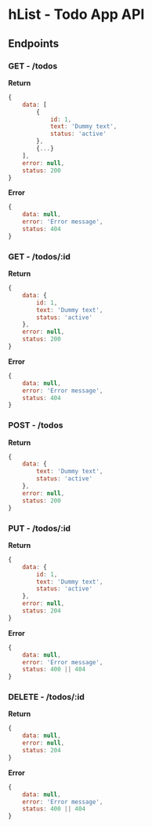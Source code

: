 # hList - Todo App API

## Endpoints

### GET - /todos

**Return**
```javascript
{
    data: [
        {
            id: 1,
            text: 'Dummy text',
            status: 'active'
        },
        {...}
    ],
    error: null,
    status: 200
}
```

**Error**
```javascript
{
    data: null,
    error: 'Error message',
    status: 404
}
```

### GET - /todos/:id

**Return**
```javascript
{
    data: {
        id: 1,
        text: 'Dummy text',
        status: 'active'
    },
    error: null,
    status: 200
}
```

**Error**
```javascript
{
    data: null,
    error: 'Error message',
    status: 404
}
```

### POST - /todos

**Return**
```javascript
{
    data: {
        text: 'Dummy text',
        status: 'active'
    },
    error: null,
    status: 200
}
```

### PUT - /todos/:id

**Return**
```javascript
{
    data: {
        id: 1,
        text: 'Dummy text',
        status: 'active'
    },
    error: null,
    status: 204
}
```

**Error**
```javascript
{
    data: null,
    error: 'Error message',
    status: 400 || 404
}
```

### DELETE - /todos/:id

**Return**
```javascript
{
    data: null,
    error: null,
    status: 204
}
```

**Error**
```javascript
{
    data: null,
    error: 'Error message',
    status: 400 || 404
}
```